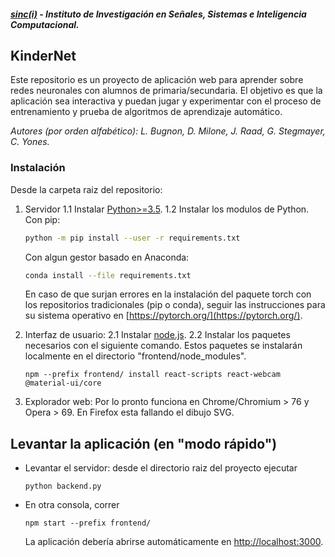 ﻿##### [sinc(i)](http://www.sinc.unl.edu.ar) - Instituto de Investigación en Señales, Sistemas e Inteligencia Computacional.
## KinderNet
Este repositorio es un proyecto de aplicación web para aprender sobre redes neuronales con alumnos de primaria/secundaria. El objetivo es que la aplicación sea interactiva y puedan jugar y experimentar con el proceso de entrenamiento y prueba de algoritmos de aprendizaje automático. 

*Autores (por orden alfabético): L. Bugnon, D. Milone, J. Raad, G. Stegmayer, C. Yones.*   
### Instalación
Desde la carpeta raiz del repositorio:
1. Servidor
1.1 Instalar [Python>=3.5](https://www.python.org/downloads/). 
1.2 Instalar los modulos de Python.
    Con pip:
    ```bash
    python -m pip install --user -r requirements.txt
    ```
    Con algun gestor basado en Anaconda:
    ```bash
    conda install --file requirements.txt
    ```
    En caso de que surjan errores en la instalación del paquete torch con los repositorios tradicionales (pip o conda), seguir las instrucciones para su sistema operativo en [https://pytorch.org/](https://pytorch.org/).
    
2. Interfaz de usuario:
2.1 Instalar [node.js](https://nodejs.org/en/download/).
2.2 Instalar los paquetes necesarios con el siguiente comando. Estos paquetes se instalarán localmente en el directorio "frontend/node_modules".
    ``` 
    npm --prefix frontend/ install react-scripts react-webcam @material-ui/core
    ```

3. Explorador web: Por lo pronto funciona en Chrome/Chromium > 76 y Opera > 69. En Firefox esta fallando el dibujo SVG.

## Levantar la aplicación (en "modo rápido")
- Levantar el servidor: desde el directorio raiz del proyecto ejecutar 
    ```
    python backend.py
    ```
- En otra consola, correr 
    ```
    npm start --prefix frontend/
    ```
    La aplicación debería abrirse automáticamente en [http://localhost:3000](http://localhost:3000).

